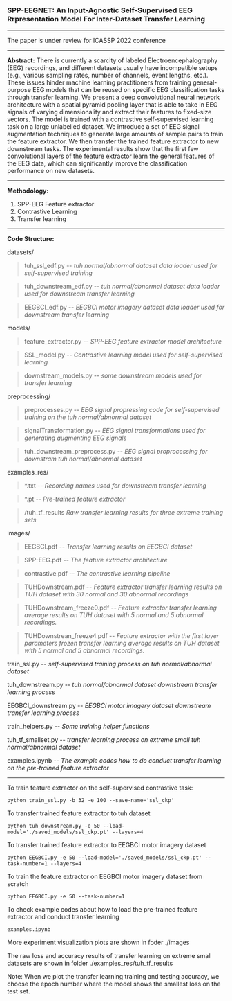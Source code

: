 ### SPP-EEGNET: An Input-Agnostic Self-Supervised EEG Rrpresentation Model For Inter-Dataset Transfer Learning

---
The paper is under review for ICASSP 2022 conference



---

**Abstract:** 
There is currently a scarcity of labeled Electroencephalography (EEG) recordings, and different datasets usually have
incompatible setups (e.g., various sampling rates, number of
channels, event lengths, etc.). These issues hinder machine
learning practitioners from training general-purpose EEG
models that can be reused on specific EEG classification
tasks through transfer learning. We present a deep convolutional neural network architecture with a spatial pyramid
pooling layer that is able to take in EEG signals of varying
dimensionality and extract their features to fixed-size vectors. The model is trained with a contrastive self-supervised
learning task on a large unlabelled dataset. We introduce a
set of EEG signal augmentation techniques to generate large
amounts of sample pairs to train the feature extractor. We
then transfer the trained feature extractor to new downstream
tasks. The experimental results show that the first few convolutional layers of the feature extractor learn the general
features of the EEG data, which can significantly improve the
classification performance on new datasets.




---

**Methodology:**



1.   SPP-EEG Feature extractor
2.   Contrastive Learning
3.   Transfer learning

---


**Code Structure:**

datasets/
> tuh_ssl_edf.py -- *tuh normal/abnormal dataset data loader used for self-supervised training*

> tuh_downstream_edf.py  -- *tuh normal/abnormal dataset data loader used for downstream transfer learning*

> EEGBCI_edf.py -- *EEGBCI motor imagery dataset data loader used for downstream transfer learning*


models/
> feature_extractor.py -- *SPP-EEG feature extractor model architecture*

> SSL_model.py -- *Contrastive learning model used for self-supervised learning*

> downstream_models.py -- *some downstream models used for transfer learning*


preprocessing/
> preprocesses.py -- *EEG signal propressing code for self-supervised training on the tuh normal/abnormal dataset*

> signalTransformation.py -- *EEG signal transformations used for generating augmenting EEG signals*

> tuh_downstream_preprocess.py -- *EEG signal proprocessing for downstram tuh normal/abnormal dataset*

examples_res/
> *.txt  -- *Recording names used for downstream transfer learning*

> *.pt -- *Pre-trained feature extractor*

> /tuh_tf_results *Raw transfer learning results for three extreme training sets*


images/
> EEGBCI.pdf -- *Transfer learning results on EEGBCI dataset*

> SPP-EEG.pdf -- *The feature extractor architecture*

> contrastive.pdf -- *The contrastive learning pipeline*

> TUHDownstream.pdf -- *Feature extractor transfer learning results on TUH dataset with 30 normal and 30 abnormal recordings*

> TUHDownstream_freeze0.pdf -- *Feature extractor transfer learning average results on TUH dataset with 5 normal and 5 abnormal recordings.*

> TUHDownstrean_freeze4.pdf -- *Feature extractor with the first layer parameters frozen  transfer learning average results on TUH dataset with 5 normal and 5 abnormal recordings.*

train_ssl.py -- *self-supervised training process on tuh normal/abnormal dataset*


tuh_downstream.py -- *tuh normal/abnormal dataset downstream transfer learning process* 


EEGBCI_downstream.py -- *EEGBCI motor imagery dataset downstream transfer learning process*


train_helpers.py -- *Some training helper functions*

tuh_tf_smallset.py -- *transfer learning process on extreme small tuh normal/abnormal dataset*

examples.ipynb -- *The example codes how to do conduct transfer learning on the pre-trained feature extractor*


--- 
To train feature extractor on the self-supervised contrastive task:

```
python train_ssl.py -b 32 -e 100 --save-name='ssl_ckp'

```

To transfer trained feature extractor to tuh dataset

```
python tuh_downstream.py -e 50 --load-model='./saved_models/ssl_ckp.pt' --layers=4
```

To transfer trained feature extractor to EEGBCI motor imagery dataset

```
python EEGBCI.py -e 50 --load-model='./saved_models/ssl_ckp.pt' --task-number=1 --layers=4  
```

To train the feature extractor on EEGBCI motor imagery dataset from scratch
```
python EEGBCI.py -e 50 --task-number=1
```

To check example codes about how to load the pre-trained feature extractor and conduct transfer learning
```
examples.ipynb
```
More experiment visualization plots are shown in foder ./images

The raw loss and accuracy results of transfer learning on extreme small datasets are shown in folder ./examples_res/tuh_tf_results

Note: When we plot the transfer learning training and testing accuracy, we choose the epoch number where the model shows the smallest loss on the test set. 

